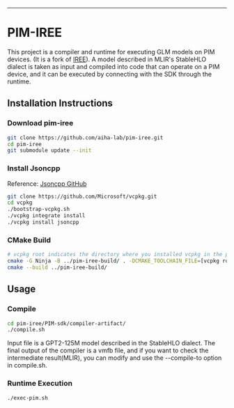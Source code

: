 ---

# PIM-IREE

This project is a compiler and runtime for executing GLM models on PIM devices. (It is a fork of [IREE](https://github.com/aiha-lab/iree.git)). A model described in MLIR's StableHLO dialect is taken as input and compiled into code that can operate on a PIM device, and it can be executed by connecting with the SDK through the runtime.

## Installation Instructions

### Download pim-iree

```bash
git clone https://github.com/aiha-lab/pim-iree.git
cd pim-iree
git submodule update --init
```

### Install Jsoncpp

Reference: [Jsoncpp GitHub](https://github.com/open-source-parsers/jsoncpp.git)

```bash
git clone https://github.com/Microsoft/vcpkg.git
cd vcpkg
./bootstrap-vcpkg.sh
./vcpkg integrate install
./vcpkg install jsoncpp
```

### CMake Build

```bash
# vcpkg root indicates the directory where you installed vcpkg in the previous step.
cmake -G Ninja -B ../pim-iree-build/ . -DCMAKE_TOOLCHAIN_FILE=[vcpkg root]/scripts/buildsystems/vcpkg.cmake -DCMAKE_PREFIX_PATH="[vcpkg root]/installed/x64-linux"
cmake --build ../pim-iree-build/
```

## Usage

### Compile

```bash
cd pim-iree/PIM-sdk/compiler-artifact/
./compile.sh
```

Input file is a GPT2-125M model described in the StableHLO dialect. The final output of the compiler is a vmfb file, and if you want to check the intermediate result(MLIR), you can modify and use the --compile-to option in compile.sh.

### Runtime Execution

```bash
./exec-pim.sh
```
